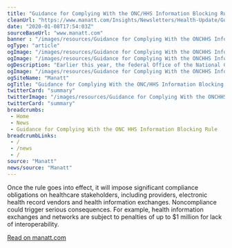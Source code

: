 ```yaml
--- 
title: "Guidance for Complying With the ONC/HHS Information Blocking Rule"
cleanUrl: "https://www.manatt.com/Insights/Newsletters/Health-Update/Guidance-for-Complying-With-the-ONC-HHS"
date: "2020-01-08T17:54:03Z"
sourceBaseUrl: "www.manatt.com"
banner : "/images/resources/Guidance for Complying With the ONCHHS Information Blocking Rule.png"
ogType: "article"
ogImage: "/images/resources/Guidance for Complying With the ONCHHS Information Blocking Rule.png"
ogImage: "/images/resources/Guidance for Complying With the ONCHHS Information Blocking Rule.png"
ogDescription: "Earlier this year, the federal Office of the National Coordinator for Health Information Technology (ONC) and the Department of Health and Human Services (HHS) issued proposed rules implementing the information blocking prohibition in the 21st Century Cures Act. "
ogImage: "/images/resources/Guidance for Complying With the ONCHHS Information Blocking Rule.png"
ogSiteName: "Manatt"
ogTitle: "Guidance for Complying With the ONC/HHS Information Blocking Rule"
twitterCard: "summary"
twitterImage: "/images/resources/Guidance for Complying With the ONCHHS Information Blocking Rule.png"
twitterCard: "summary"
breadcrumbs:
 - Home
 - News
 - Guidance for Complying With the ONC HHS Information Blocking Rule
breadcrumbLinks:
 - / 
 - /news
 - / 
source: "Manatt"
news/source: "Manatt"
---
```

Once the rule goes into effect, it will impose significant compliance obligations on healthcare stakeholders, including providers, electronic health record vendors and health information exchanges. Noncompliance could trigger serious consequences. For example, health information exchanges and networks are subject to penalties of up to $1 million for lack of interoperability.  
  
[Read on manatt.com](https://www.manatt.com/Insights/Newsletters/Health-Update/Guidance-for-Complying-With-the-ONC-HHS)
